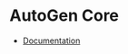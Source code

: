 # AutoGen Core

- [Documentation](https://microsoft.github.io/autogen/user-guide/core-user-guide/index.html)
